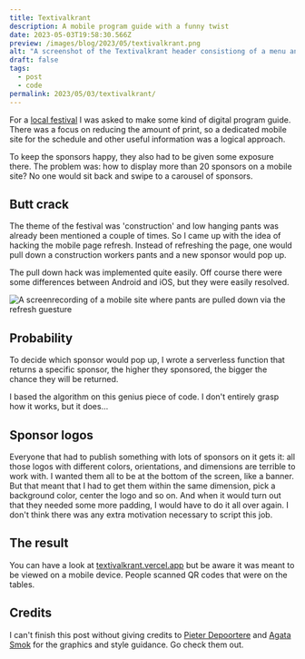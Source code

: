 ```yaml
---
title: Textivalkrant
description: A mobile program guide with a funny twist
date: 2023-05-03T19:58:30.566Z
preview: /images/blog/2023/05/textivalkrant.png
alt: "A screenshot of the Textivalkrant header consistiong of a menu and a rockstar construction worker on a wrecking ball."
draft: false
tags:
  - post
  - code
permalink: 2023/05/03/textivalkrant/
---
```


For a [local festival](https://textival.be) I was asked to make some kind of digital program guide. There was a focus on reducing the amount of print, so a dedicated mobile site for the schedule and other useful information was a logical approach.

To keep the sponsors happy, they also had to be given some exposure there. The problem was: how to display more than 20 sponsors on a mobile site? No one would sit back and swipe to a carousel of sponsors.

## Butt crack

The theme of the festival was 'construction' and low hanging pants was already been mentioned a couple of times. So I came up with the idea of hacking the mobile page refresh. Instead of refreshing the page, one would pull down a construction workers pants and a new sponsor would pop up.

The pull down hack was implemented quite easily. Off course there were some differences between Android and iOS, but they were easily resolved.

![A screenrecording of a mobile site where pants are pulled down via the refresh guesture](/images/blog/2023/05/textipull.gif)

## Probability

To decide which sponsor would pop up, I wrote a serverless function that returns a specific sponsor, the higher they sponsored, the bigger the chance they will be returned.

I based the algorithm on this genius piece of code. I don't entirely grasp how it works, but it does…

<script src="https://gist.github.com/alesmenzel/6164543b3d018df7bcaf6c5f9e6a841e.js"></script>

## Sponsor logos

Everyone that had to publish something with lots of sponsors on it gets it: all those logos with different colors, orientations, and dimensions are terrible to work with. I wanted them all to be at the bottom of the screen, like a banner. But that meant that I had to get them within the same dimension, pick a background color, center the logo and so on. And when it would turn out that they needed some more padding, I would have to do it all over again. I don't think there was any extra motivation necessary to script this job.

<script src="https://gist.github.com/SimonVanherweghe/a7d64572b0f27a665ab941df7c60e3ab.js"></script>

## The result

You can have a look at [textivalkrant.vercel.app](https://textivalkrant.vercel.app) but be aware it was meant to be viewed on a mobile device. People scanned QR codes that were on the tables.

## Credits

I can't finish this post without giving credits to [Pieter Depoortere](https://www.instagram.com/pieter.depoortere/) and [Agata Smok](https://www.agatasmok.be/) for the graphics and style guidance. Go check them out.
